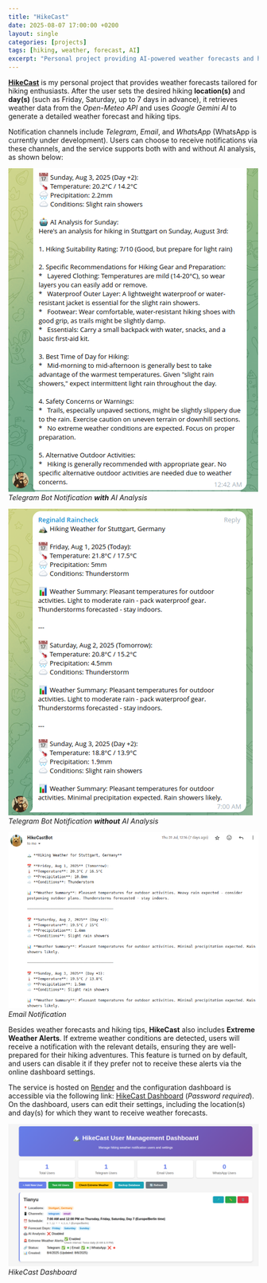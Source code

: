 ```yaml
---
title: "HikeCast"
date: 2025-08-07 17:00:00 +0200
layout: single
categories: [projects]
tags: [hiking, weather, forecast, AI]
excerpt: "Personal project providing AI-powered weather forecasts and hiking tips, with extreme weather alerts."
---
```

[**HikeCast**](https://github.com/A1exan10er/HikeCast) is my personal project that provides weather forecasts tailored for hiking enthusiasts. After the user sets the desired hiking **location(s)** and **day(s)** (such as Friday, Saturday, up to 7 days in advance), it retrieves weather data from the *Open-Meteo API* and uses *Google Gemini AI* to generate a detailed weather forecast and hiking tips.

Notification channels include *Telegram*, *Email*, and *WhatsApp* (WhatsApp is currently under development). Users can choose to receive notifications via these channels, and the service supports both with and without AI analysis, as shown below:

![Telegram Bot Notification with AI Analysis](/assets/images/screenshots/telegram_notification_ai.png)  
*Telegram Bot Notification **with** AI Analysis*

![Telegram Bot Notification Screenshot](/assets/images/screenshots/telegram_notification.png)  
*Telegram Bot Notification **without** AI Analysis*

![Email Notification](/assets/images/screenshots/email_notification.png)  
*Email Notification*

Besides weather forecasts and hiking tips, **HikeCast** also includes **Extreme Weather Alerts**. If extreme weather conditions are detected, users will receive a notification with the relevant details, ensuring they are well-prepared for their hiking adventures. This feature is turned on by default, and users can disable it if they prefer not to receive these alerts via the online dashboard settings. 

The service is hosted on [Render](https://render.com/) and the configuration dashboard is accessible via the following link: [HikeCast Dashboard](https://hikecast.onrender.com/dashboard) (<em>Password required</em>). On the dashboard, users can edit their settings, including the location(s) and day(s) for which they want to receive weather forecasts.

![HikeCast Dashboard Screenshot](/assets/images/screenshots/hikecast_dashboard.png)  
*HikeCast Dashboard*